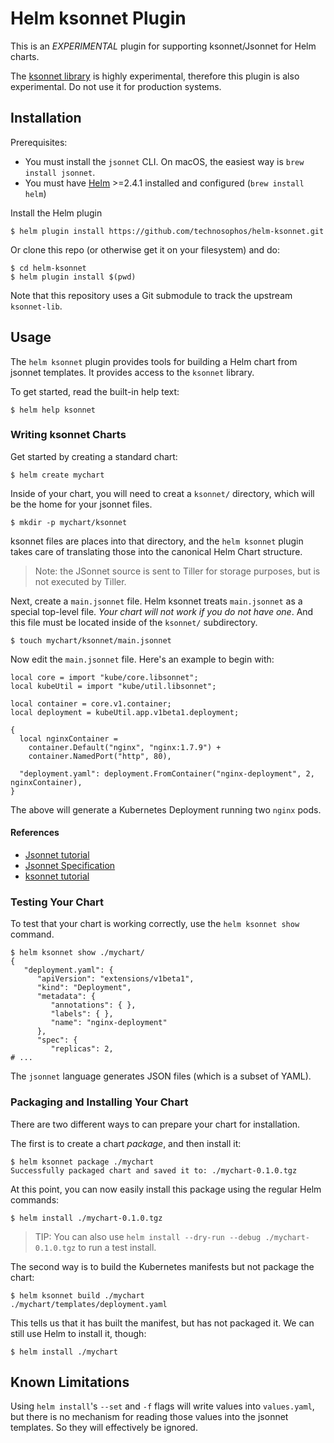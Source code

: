 # Helm ksonnet Plugin

This is an _EXPERIMENTAL_ plugin for supporting ksonnet/Jsonnet for Helm charts.

The [ksonnet library](https://github.com/ksonnet/ksonnet-lib) is highly experimental,
therefore this plugin is also experimental. Do not use it for production systems.

## Installation

Prerequisites:

- You must install the `jsonnet` CLI. On macOS, the easiest way is `brew install jsonnet`.
- You must have [Helm](http://helm.sh) >=2.4.1 installed and configured (`brew install helm`)

Install the Helm plugin

```console
$ helm plugin install https://github.com/technosophos/helm-ksonnet.git
```

Or clone this repo (or otherwise get it on your filesystem) and do:

```console
$ cd helm-ksonnet
$ helm plugin install $(pwd)
```

Note that this repository uses a Git submodule to track the upstream `ksonnet-lib`.

## Usage

The `helm ksonnet` plugin provides tools for building a Helm chart from jsonnet templates. It provides access to the `ksonnet` library.

To get started, read the built-in help text:

```
$ helm help ksonnet
```

### Writing ksonnet Charts

Get started by creating a standard chart:

```console
$ helm create mychart
```

Inside of your chart, you will need to creat a `ksonnet/` directory, which will be the home for your jsonnet files.

```console
$ mkdir -p mychart/ksonnet
```

ksonnet files are places into that directory, and the `helm ksonnet` plugin takes care of translating those into the canonical Helm Chart structure.

> Note: the JSonnet source is sent to Tiller for storage purposes, but is not executed by Tiller.

Next, create a `main.jsonnet` file. Helm ksonnet treats `main.jsonnet` as a special top-level file. _Your chart will not work if you do not have one_. And this file must be located inside of the `ksonnet/` subdirectory.

```console
$ touch mychart/ksonnet/main.jsonnet
```

Now edit the `main.jsonnet` file. Here's an example to begin with:

```jsonnet
local core = import "kube/core.libsonnet";
local kubeUtil = import "kube/util.libsonnet";

local container = core.v1.container;
local deployment = kubeUtil.app.v1beta1.deployment;

{
  local nginxContainer =
    container.Default("nginx", "nginx:1.7.9") +
    container.NamedPort("http", 80),

  "deployment.yaml": deployment.FromContainer("nginx-deployment", 2, nginxContainer),
}
```

The above will generate a Kubernetes Deployment running two `nginx` pods.

#### References

- [Jsonnet tutorial](http://jsonnet.org/docs/tutorial.html)
- [Jsonnet Specification](http://jsonnet.org/language/spec.html)
- [ksonnet tutorial](https://github.com/ksonnet/ksonnet-lib/blob/master/docs/TUTORIAL.md)

### Testing Your Chart

To test that your chart is working correctly, use the `helm ksonnet show` command.

```console
$ helm ksonnet show ./mychart/
{
   "deployment.yaml": {
      "apiVersion": "extensions/v1beta1",
      "kind": "Deployment",
      "metadata": {
         "annotations": { },
         "labels": { },
         "name": "nginx-deployment"
      },
      "spec": {
         "replicas": 2,
# ...
```

The `jsonnet` language generates JSON files (which is a subset of YAML).

### Packaging and Installing Your Chart

There are two different ways to can prepare your chart for installation.

The first is to create a chart _package_, and then install it:

```console
$ helm ksonnet package ./mychart
Successfully packaged chart and saved it to: ./mychart-0.1.0.tgz
```

At this point, you can now easily install this package using the regular Helm commands:

```console
$ helm install ./mychart-0.1.0.tgz
```

> TIP: You can also use `helm install --dry-run --debug ./mychart-0.1.0.tgz` to run a test install.

The second way is to build the Kubernetes manifests but not package the chart:

```console
$ helm ksonnet build ./mychart
./mychart/templates/deployment.yaml
```

This tells us that it has built the manifest, but has not packaged it. We can still use Helm to install it, though:

```console
$ helm install ./mychart
```

## Known Limitations

Using `helm install`'s `--set` and `-f` flags will write values into `values.yaml`, but there is no mechanism for reading those values into the jsonnet templates. So they will effectively be ignored.
